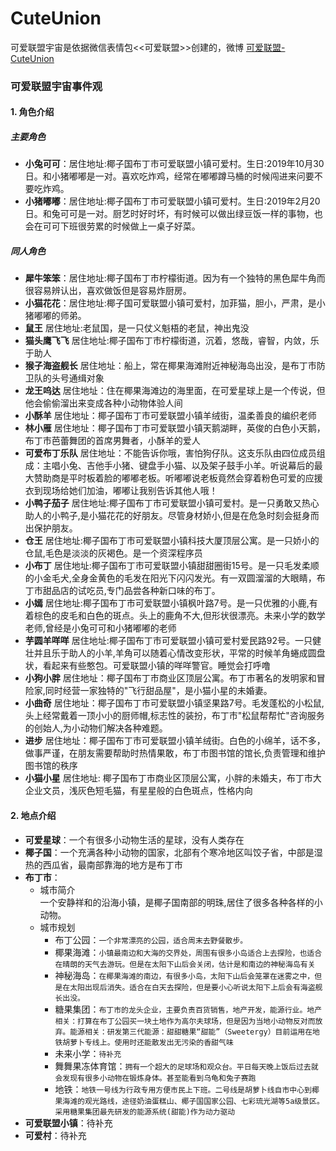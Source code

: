 # CuteUnion
可爱联盟宇宙是依据微信表情包<<可爱联盟>>创建的，微博 [可爱联盟-CuteUnion](https://weibo.com/n/%E5%8F%AF%E7%88%B1%E8%81%94%E7%9B%9F-CuteUnion)
### 可爱联盟宇宙事件观
#### 1. 角色介绍
##### 主要角色
- **小兔可可**：居住地址:椰子国布丁市可爱联盟小镇可爱村。生日:2019年10月30日。和小猪嘟嘟是一对。喜欢吃炸鸡，经常在嘟嘟蹲马桶的时候闯进来问要不要吃炸鸡。
- **小猪嘟嘟**：居住地址:椰子国布丁市可爱联盟小镇可爱村。生日:2019年2月20日。和兔可可是一对。厨艺时好时坏，有时候可以做出绿豆饭一样的事物，也会在可可下班很劳累的时候做上一桌子好菜。
##### 同人角色
- **犀牛笨笨**：居住地址:椰子国布丁市柠檬街道。因为有一个独特的黑色犀牛角而很容易辨认出，喜欢做饭但是容易炸厨房。
- **小猫花花**：居住地址:椰子国可爱联盟小镇可爱村，加菲猫，胆小，严肃，是小猪嘟嘟的师弟。
- **鼠王** 居住地址:老鼠国，是一只仗义魁梧的老鼠，神出鬼没
- **猫头鹰飞飞** 居住地址:椰子国布丁市柠檬街道，沉着，悠哉，睿智，内敛，乐于助人
- **猴子海盗舰长** 居住地址：船上，常在椰果海滩附近神秘海岛出没，是布丁市防卫队的头号通缉对象
- **龙王呜达** 居住地址：住在椰果海滩边的海里面，在可爱星球上是一个传说，但他会偷偷溜出来变成各种小动物体验人间
- **小酥羊** 居住地址：椰子国布丁市可爱联盟小镇羊绒街，温柔善良的编织老师
- **林小雁** 居住地址：椰子国布丁市可爱联盟小镇天鹅湖畔，英俊的白色小天鹅，布丁市芭蕾舞团的首席男舞者，小酥羊的爱人
- **可爱布丁乐队** 居住地址：不能告诉你哦，害怕狗仔队。这支乐队由四位成员组成：主唱小兔、吉他手小猪、键盘手小猫、以及架子鼓手小羊。听说幕后的最大赞助商是平时板着脸的嘟嘟老板。听嘟嘟说老板竟然会穿着粉色可爱的应援衣到现场给她们加油，嘟嘟让我别告诉其他人哦！
- **小鸭子茄子** 居住地址:椰子国布丁市可爱联盟小镇可爱村。是一只勇敢又热心助人的小鸭子,是小猫花花的好朋友。尽管身材娇小,但是在危急时刻会挺身而出保护朋友。
- **仓王** 居住地址:椰子国布丁市可爱联盟小镇科技大厦顶层公寓。是一只娇小的仓鼠,毛色是淡淡的灰褐色。是一个资深程序员
- **小布丁** 居住地址:椰子国布丁市可爱联盟小镇甜甜圈街15号。是一只毛发柔顺的小金毛犬,全身金黄色的毛发在阳光下闪闪发光。有一双圆溜溜的大眼睛，布丁市甜品店的试吃员,专门品尝各种新口味的布丁。
- **小嫣** 居住地址:椰子国布丁市可爱联盟小镇枫叶路7号。是一只优雅的小鹿,有着棕色的皮毛和白色的斑点。头上的鹿角不大,但形状很漂亮。未来小学的数学老师,曾经是小兔可可和小猪嘟嘟的老师
- **芋圆羊咩咩** 居住地址:椰子国布丁市可爱联盟小镇可爱村爱民路92号。一只健壮并且乐于助人的小羊,羊角可以随着心情改变形状，平常的时候羊角蜷成圆盘状，看起来有些憨包。可爱联盟小镇的咩咩警官。睡觉会打呼噜
- **小狗小胖** 居住地址：椰子国布丁市商业区顶层公寓。布丁市著名的发明家和冒险家,同时经营一家独特的"飞行甜品屋"，是小猫小星的未婚妻。
- **小曲奇** 居住地址：椰子国布丁市可爱联盟小镇坚果路7号。毛发蓬松的小松鼠,头上经常戴着一顶小小的厨师帽,标志性的装扮，布丁市"松鼠帮帮忙"咨询服务的创始人,为小动物们解决各种难题。
- **进步** 居住地址：椰子国布丁市可爱联盟小镇羊绒街。白色的小绵羊，话不多，做事严谨，在朋友需要帮助时热情果敢，布丁市图书馆的馆长,负责管理和维护图书馆的秩序
- **小猫小星** 居住地址: 椰子国布丁市商业区顶层公寓，小胖的未婚夫，布丁市大企业文员，浅灰色短毛猫，有星星般的白色斑点，性格内向
#### 2. 地点介绍
- **可爱星球**：一个有很多小动物生活的星球，没有人类存在
- **椰子国**：一个充满各种小动物的国家，北部有个寒冷地区叫饺子省，中部是湿热的西瓜省，最南部靠海的地方是布丁市
- **布丁市**：
    - 城市简介<br>
    一个安静祥和的沿海小镇，是椰子国南部的明珠,居住了很多各种各样的小动物。
    - 城市规划
        - 布丁公园：`一个非常漂亮的公园，适合周末去野餐散步。`
        - 椰果海滩：`小镇最南边和大海的交界处，周围有很多小岛适合上去探险，也适合在晴朗的天气去游玩。但是在太阳下山后会关闭，估计是和南边的神秘海岛有关`
        - 神秘海岛：`在椰果海滩的南边，有很多小岛，太阳下山后会笼罩在迷雾之中，但是在太阳出现后消失。适合在白天去探险，但是要小心听说太阳下上后会有海盗舰长出没。`
        - 糖果集团：`布丁市的龙头企业，主要负责百货销售，地产开发，能源行业。地产相关：打算在布丁公园买一块土地作为高尔夫球场，但是因为当地小动物反对而放弃。能源相关：研发第三代能源：甜甜糖果“甜能”（Sweetergy）目前运用在地铁胡萝卜专线上。使用时还能散发出无污染的香甜气味`
        - 未来小学：`待补充`
        - 舞舞果冻体育馆：`拥有一个超大的足球场和观众台。平日每天晚上饭后过去就会发现有很多小动物在锻炼身体。甚至能看到乌龟和兔子赛跑`
        - 地铁：`地铁一号线为行政专用方便市民上下班。二号线是胡萝卜线自市中心到椰果海滩的观光路线，途径奶油蛋糕山、椰子国国家公园、七彩琉光湖等5a级景区。采用糖果集团最先研发的能源系统(甜能)作为动力驱动`
- **可爱联盟小镇**：待补充
- **可爱村**：待补充
